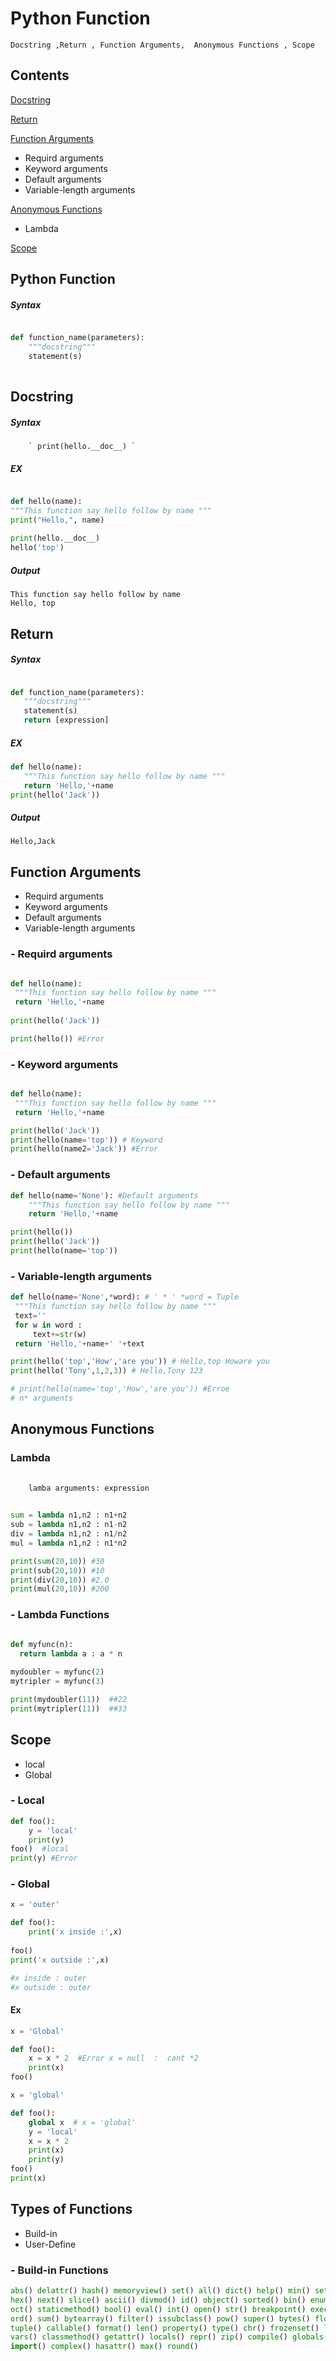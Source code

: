 # Python Function
` Docstring ,Return , Function Arguments,  Anonymous Functions , Scope `
## Contents
[Docstring](#Docstring)
    
[Return](#Return)
    
[Function Arguments](#Function-Arguments) 
   - Requird arguments
   - Keyword arguments
   - Default arguments
   - Variable-length arguments
   
[Anonymous Functions](#Anonymous-Functions)
 - Lambda
    
[Scope](#Scope)

## Python Function
##### Syntax
```python

def function_name(parameters):
    """docstring"""
    statement(s)
        
```

## Docstring
##### Syntax
        ` print(hello.__doc__) `
 
##### EX
```python

def hello(name):
"""This function say hello follow by name """
print("Hello,", name)
    
print(hello.__doc__)
hello('top')

 ```
 ##### Output
 ```
This function say hello follow by name 
Hello, top
 ```
 ## Return
 ##### Syntax
 ```python

def function_name(parameters):
    """docstring"""
    statement(s)
    return [expression]

 ```
 ##### EX
 ```python
def hello(name):
    """This function say hello follow by name """
    return 'Hello,'+name
print(hello('Jack'))
 ```
 ##### Output
 ```
Hello,Jack
 ```
 
 ## Function Arguments
 
   - Requird arguments
   - Keyword arguments
   - Default arguments
   - Variable-length arguments
   
   ### - Requird arguments
   ```python
   
def hello(name):
    """This function say hello follow by name """
    return 'Hello,'+name
    
print(hello('Jack'))

print(hello()) #Error
   
   ```
   ### - Keyword arguments
   ```python
   
def hello(name):
    """This function say hello follow by name """
    return 'Hello,'+name

print(hello('Jack'))
print(hello(name='top')) # Keyword
print(hello(name2='Jack')) #Error
   ```
   ### - Default arguments
```python
def hello(name='None'): #Default arguments
    """This function say hello follow by name """
    return 'Hello,'+name

print(hello())
print(hello('Jack'))
print(hello(name='top'))
```
   ### - Variable-length arguments
   ```python
   def hello(name='None',*word): # ' * ' *word = Tuple
    """This function say hello follow by name """
    text=''
    for w in word :
        text+=str(w)
    return 'Hello,'+name+' '+text

print(hello('top','How','are you')) # Hello,top Howare you
print(hello('Tony',1,2,3)) # Hello,Tony 123

# print(hello(name='top','How','are you')) #Erroe
# n* arguments
   
   ```
   ## Anonymous Functions
   ### Lambda
```python
    
    lamba arguments: expression
    
```
```python
sum = lambda n1,n2 : n1+n2
sub = lambda n1,n2 : n1-n2
div = lambda n1,n2 : n1/n2
mul = lambda n1,n2 : n1*n2

print(sum(20,10)) #30
print(sub(20,10)) #10
print(div(20,10)) #2.0
print(mul(20,10)) #200

```
   ### - Lambda Functions
```python
   
def myfunc(n):
  return lambda a : a * n

mydoubler = myfunc(2)
mytripler = myfunc(3)

print(mydoubler(11))  ##22
print(mytripler(11))  ##33
   ```
## Scope
- local
- Global
### - Local
```python
def foo():
    y = 'local'
    print(y)
foo()  #local
print(y) #Error

```
### - Global
```python
x = 'outer'

def foo():
    print('x inside :',x)
    
foo()
print('x outside :',x)

#x inside : outer
#x outside : outer
```
#### Ex

```python
x = 'Global'

def foo():
    x = x * 2  #Error x = null  :  cant *2
    print(x)
foo()
```
```python
x = 'global'

def foo():
    global x  # x = 'global'
    y = 'local'
    x = x * 2
    print(x)
    print(y)
foo()
print(x)

```
## Types of Functions
- Build-in
- User-Define
### - Build-in Functions
```python
abs() delattr() hash() memoryview() set() all() dict() help() min() setattr() any() dir() 
hex() next() slice() ascii() divmod() id() object() sorted() bin() enumerate() input() 
oct() staticmethod() bool() eval() int() open() str() breakpoint() exec() isinstance() 
ord() sum() bytearray() filter() issubclass() pow() super() bytes() float() iter() print() 
tuple() callable() format() len() property() type() chr() frozenset() list() range()
vars() classmethod() getattr() locals() repr() zip() compile() globals() map() reversed()
import() complex() hasattr() max() round()

```
